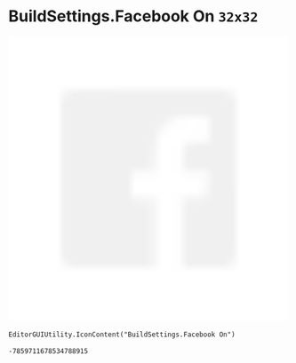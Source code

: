 # BuildSettings.Facebook On `32x32`
<img src="/img/BuildSettings.Facebook%20On.png" width=512 height=512>

``` CSharp
EditorGUIUtility.IconContent("BuildSettings.Facebook On")
```
```
-7859711678534788915
```

